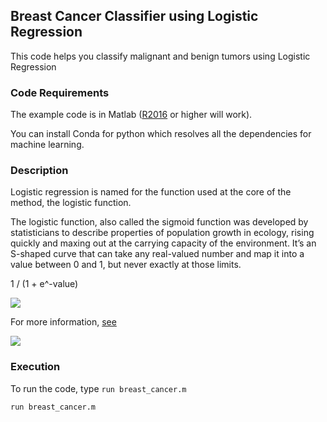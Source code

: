 ## Breast Cancer Classifier using Logistic Regression
This code helps you classify malignant and benign tumors using Logistic Regression


### Code Requirements
The example code is in Matlab ([R2016](https://in.mathworks.com/help/matlab/) or higher will work). 

You can install Conda for python which resolves all the dependencies for machine learning.

### Description
Logistic regression is named for the function used at the core of the method, the logistic function.

The logistic function, also called the sigmoid function was developed by statisticians to describe properties of population growth in ecology, rising quickly and maxing out at the carrying capacity of the environment. It’s an S-shaped curve that can take any real-valued number and map it into a value between 0 and 1, but never exactly at those limits.

1 / (1 + e^-value)

<img src="https://github.com/akshaybahadur21/BreastCancer_Classification/blob/master/Logistic-Function.png">

For more information, [see](https://en.wikipedia.org/wiki/Logistic_regression)

<img src="https://github.com/akshaybahadur21/BreastCancer_Classification/blob/master/breast_cancer.gif">

### Execution
To run the code, type `run breast_cancer.m`

```
run breast_cancer.m
```

